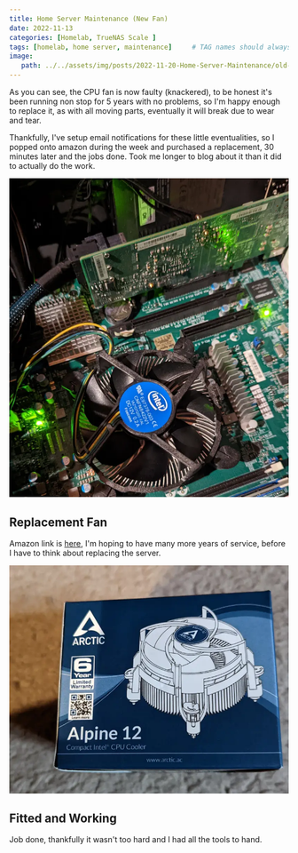 ```yaml
---
title: Home Server Maintenance (New Fan)
date: 2022-11-13
categories: [Homelab, TrueNAS Scale ]
tags: [homelab, home server, maintenance]     # TAG names should always be lowercase
image:
   path: ../../assets/img/posts/2022-11-20-Home-Server-Maintenance/old-server.webp
---
```


As you can see, the CPU fan is now faulty (knackered), to be honest it's been running non stop for 5 years with no problems, so I'm happy enough to replace it, as with all moving parts, eventually it will break due to wear and tear.

Thankfully, I've setup email notifications for these little eventualities, so I popped onto amazon during the week and purchased a replacement, 30 minutes later and the jobs done. Took me longer to blog  about it than it did to actually do the work.

![Motherboard Before Replacment](../../assets/img/posts/2022-11-20-Home-Server-Maintenance/PXL_20221120_122520601.webp)

## Replacement Fan

Amazon link is [here](https://www.amazon.co.uk/gp/product/B07HJ198TB/ref=ppx_yo_dt_b_asin_title_o00_s00?ie=UTF8&psc=1), I'm hoping to have  many more years of service, before I have to think about replacing the server.

![Replacement Fan](../../assets/img/posts/2022-11-20-Home-Server-Maintenance/PXL_20221120_122437830.webp)

## Fitted and Working

Job done, thankfully it wasn't too hard and I had all the tools to hand.
